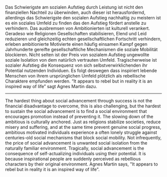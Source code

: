 
Das Schwierigste am sozialen Aufstieg durch Leistung ist nicht den finanziellen Nachteil zu überwinden, auch dieser ist herausfordernd, allerdings das Schwierigste den sozialen Aufstieg nachhaltig zu meistern ist es ein soziales Umfeld zu finden das den Aufstieg fördert anstelle zu verhindern. Das ausbremsen von Ambitionierten ist kulturell verankert. Geradeso wie Religionen Gesellschaften stabilisieren, Elend und Leid reduzieren und gleichzeitig echten gesellschaftlichen Fortschritt verhindern, erleben ambitionierte Motivierte einen häufig einsamen Kampf gegen Jahrhunderte gereifte gesellschaftliche Mechanismen die soziale Mobilität blockieren. Nicht selten ist der Preis von sozialem Aufstieg ungewollte soziale Isolation von dem natürlich vertrauten Umfeld. Tragischerweise ist sozialer Aufstieg die Konsequenz von sich selbstverwirklichenden ihr Potential nutzenden Individuen. Es folgt deswegen dass inspiriert lebende Menschen von ihrem ursprünglichen Umfeld plötzlich als rebellische Charaktere empfunden werden. “It appears to rebel but in reality it is an inspired way of life” sagt Agnes Martin dazu.

------------------

The hardest thing about social advancement through success is not the financial disadvantage to overcome, this is also challenging, but the hardest to sustain the social advancement is to find a social environment that encourages promotion instead of preventing it. The slowing down of the ambitious is culturally anchored. Just as religions stabilize societies, reduce misery and suffering, and at the same time prevent genuine social progress, ambitious motivated individuals experience a often lonely struggle against centuries-old social mechanisms that block social mobility. Not infrequently, the price of social advancement is unwanted social isolation from the naturally familiar environment. Tragically, social advancement is the consequence of self-actualizing individuals using their potential. It is because inspirational people are suddenly perceived as rebellious characters by their original environment. Agnes Martin says, "It appears to rebel but in reality it is an inspired way of life".

